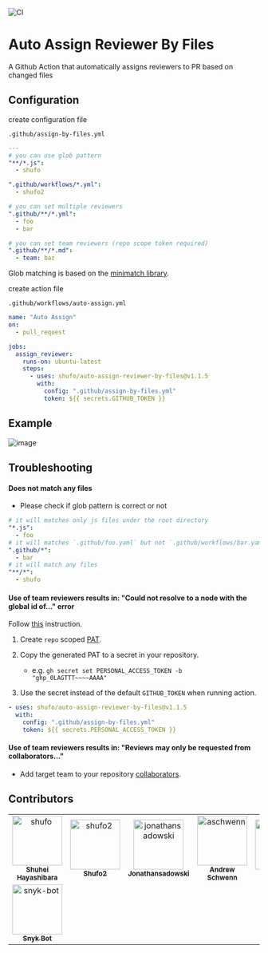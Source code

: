 ![CI](https://github.com/shufo/auto-assign-reviewer-by-assignee/workflows/CI/badge.svg)

# Auto Assign Reviewer By Files

A Github Action that automatically assigns reviewers to PR based on changed files

## Configuration

create configuration file

`.github/assign-by-files.yml`

```yaml
---
# you can use glob pattern
"**/*.js":
  - shufo

".github/workflows/*.yml":
  - shufo2

# you can set multiple reviewers
".github/**/*.yml":
  - foo
  - bar

# you can set team reviewers (repo scope token required)
".github/**/*.md":
  - team: baz
```

Glob matching is based on the [minimatch library](https://github.com/isaacs/minimatch).

create action file

`.github/workflows/auto-assign.yml`

```yaml
name: "Auto Assign"
on:
  - pull_request

jobs:
  assign_reviewer:
    runs-on: ubuntu-latest
    steps:
      - uses: shufo/auto-assign-reviewer-by-files@v1.1.5
        with:
          config: ".github/assign-by-files.yml"
          token: ${{ secrets.GITHUB_TOKEN }}
```

## Example

![image](https://user-images.githubusercontent.com/1641039/80326369-7ee86f00-8873-11ea-9769-887b083575ad.png)

## Troubleshooting

#### Does not match any files

- Please check if glob pattern is correct or not

```yaml
# it will matches only js files under the root directory
"*.js":
  - foo
# it will matches `.github/foo.yaml` but not `.github/workflows/bar.yaml`
".github/*":
  - bar
# it will match any files
"**/*":
  - shufo
```

#### Use of team reviewers results in: "Could not resolve to a node with the global id of..." error

Follow [this](https://github.com/peter-evans/create-pull-request/issues/155#issuecomment-611904487) instruction.

1. Create `repo` scoped [PAT](https://docs.github.com/en/authentication/keeping-your-account-and-data-secure/creating-a-personal-access-token).
2. Copy the generated PAT to a secret in your repository.

   - e.g. `gh secret set PERSONAL_ACCESS_TOKEN -b "ghp_0LAGTTT~~~~AAAA"`

3. Use the secret instead of the default `GITHUB_TOKEN` when running action.

```yaml
- uses: shufo/auto-assign-reviewer-by-files@v1.1.5
  with:
    config: ".github/assign-by-files.yml"
    token: ${{ secrets.PERSONAL_ACCESS_TOKEN }}
```

#### Use of team reviewers results in: "Reviews may only be requested from collaborators..."

- Add target team to your repository [collaborators](https://docs.github.com/en/repositories/managing-your-repositorys-settings-and-features/managing-repository-settings/managing-teams-and-people-with-access-to-your-repository).

## Contributors

<!-- readme: collaborators,contributors -start -->
<table>
	<tbody>
		<tr>
            <td align="center">
                <a href="https://github.com/shufo">
                    <img src="https://avatars.githubusercontent.com/u/1641039?v=4" width="100;" alt="shufo"/>
                    <br />
                    <sub><b>Shuhei Hayashibara</b></sub>
                </a>
            </td>
            <td align="center">
                <a href="https://github.com/shufo2">
                    <img src="https://avatars.githubusercontent.com/u/63141322?v=4" width="100;" alt="shufo2"/>
                    <br />
                    <sub><b>Shufo2</b></sub>
                </a>
            </td>
            <td align="center">
                <a href="https://github.com/jonathansadowski">
                    <img src="https://avatars.githubusercontent.com/u/363749?v=4" width="100;" alt="jonathansadowski"/>
                    <br />
                    <sub><b>Jonathansadowski</b></sub>
                </a>
            </td>
            <td align="center">
                <a href="https://github.com/aschwenn">
                    <img src="https://avatars.githubusercontent.com/u/34226036?v=4" width="100;" alt="aschwenn"/>
                    <br />
                    <sub><b>Andrew Schwenn</b></sub>
                </a>
            </td>
            <td align="center">
                <a href="https://github.com/jsoref">
                    <img src="https://avatars.githubusercontent.com/u/2119212?v=4" width="100;" alt="jsoref"/>
                    <br />
                    <sub><b>Josh Soref</b></sub>
                </a>
            </td>
            <td align="center">
                <a href="https://github.com/kgyrtkirk">
                    <img src="https://avatars.githubusercontent.com/u/1902540?v=4" width="100;" alt="kgyrtkirk"/>
                    <br />
                    <sub><b>Zoltan Haindrich</b></sub>
                </a>
            </td>
		</tr>
		<tr>
            <td align="center">
                <a href="https://github.com/snyk-bot">
                    <img src="https://avatars.githubusercontent.com/u/19733683?v=4" width="100;" alt="snyk-bot"/>
                    <br />
                    <sub><b>Snyk Bot</b></sub>
                </a>
            </td>
		</tr>
	<tbody>
</table>
<!-- readme: collaborators,contributors -end -->
